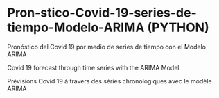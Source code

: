 # Pron-stico-Covid-19-series-de-tiempo-Modelo-ARIMA (PYTHON)

Pronóstico del Covid 19 por medio de series de tiempo con el Modelo ARIMA

Covid 19 forecast through time series with the ARIMA Model

Prévisions Covid 19 à travers des séries chronologiques avec le modèle ARIMA

